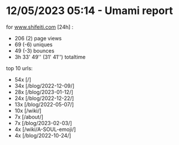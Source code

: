 # 12/05/2023 05:14 - Umami report
for www.shifeiti.com [24h] :

 - 206 (2) page views
 - 69 (-6) uniques
 - 49 (-3) bounces
 - 3h 33' 49'' (31' 41'') totaltime


top 10 urls:
 - 54x [/]
 - 34x [/blog/2022-12-09/]
 - 28x [/blog/2023-01-12/]
 - 24x [/blog/2022-12-22/]
 - 13x [/blog/2022-05-07/]
 - 10x [/wiki/]
 - 7x [/about/]
 - 7x [/blog/2023-02-03/]
 - 4x [/wiki/A-SOUL-emoji/]
 - 4x [/blog/2022-10-24/]


